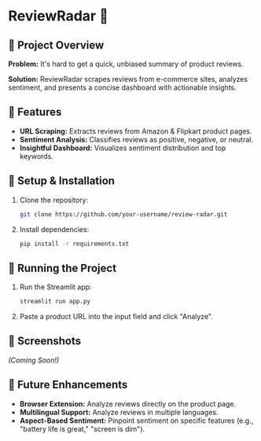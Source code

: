 # ReviewRadar 📡

## 🔹 Project Overview

**Problem:** It's hard to get a quick, unbiased summary of product reviews.

**Solution:** ReviewRadar scrapes reviews from e-commerce sites, analyzes sentiment, and presents a concise dashboard with actionable insights.

## 🔹 Features

*   **URL Scraping:** Extracts reviews from Amazon & Flipkart product pages.
*   **Sentiment Analysis:** Classifies reviews as positive, negative, or neutral.
*   **Insightful Dashboard:** Visualizes sentiment distribution and top keywords.

## 🔹 Setup & Installation

1.  Clone the repository:
    ```bash
    git clone https://github.com/your-username/review-radar.git
    ```
2.  Install dependencies:
    ```bash
    pip install -r requirements.txt
    ```

## 🔹 Running the Project

1.  Run the Streamlit app:
    ```bash
    streamlit run app.py
    ```
2.  Paste a product URL into the input field and click "Analyze".

## 🔹 Screenshots

*(Coming Soon!)*

## 🔹 Future Enhancements

*   **Browser Extension:** Analyze reviews directly on the product page.
*   **Multilingual Support:** Analyze reviews in multiple languages.
*   **Aspect-Based Sentiment:** Pinpoint sentiment on specific features (e.g., "battery life is great," "screen is dim").
